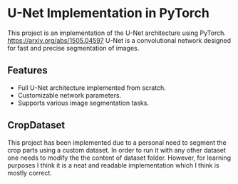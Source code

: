 # U-Net Implementation in PyTorch

This project is an implementation of the U-Net architecture using PyTorch. https://arxiv.org/abs/1505.04597
U-Net is a convolutional network designed for fast and precise segmentation of images.

## Features

- Full U-Net architecture implemented from scratch.
- Customizable network parameters.
- Supports various image segmentation tasks.

## CropDataset
This project has been implemented due to a personal need to segment the crop parts using a custom dataset. In order to run it with any other dataset one needs to modify the the content of dataset folder. However, for learning purposes I think it is a neat and readable implementation which I think is mostly correct.
